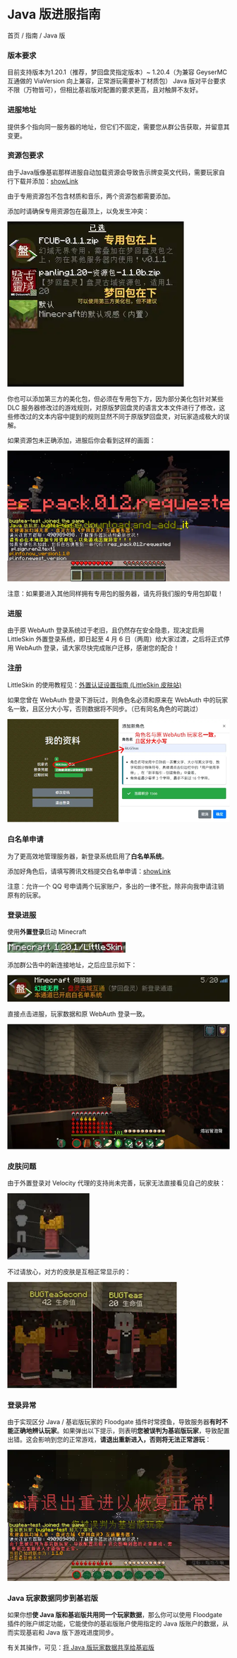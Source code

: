 # Java 版进服指南
首页 / 指南 / Java 版

### 版本要求
目前支持版本为1.20.1（推荐，梦回盘灵指定版本）~ 1.20.4（为兼容 GeyserMC 互通做的 ViaVersion 向上兼容，正常游玩需要补丁材质包）
Java 版对平台要求不限（万物皆可），但相比基岩版对配置的要求更高，且对触屏不友好。

### 进服地址
提供多个指向同一服务器的地址，但它们不固定，需要您从群公告获取，并留意其变更。

### 资源包要求
由于Java版像基岩那样进服自动加载资源会导致告示牌变英文代码，需要玩家自行下载并添加：[showLink](https://www.123pan.com/s/0nHvjv-uyqHh.html)

由于专用资源包不包含材质和音乐，两个资源包都需要添加。

添加时请确保专用资源包在最顶上，以免发生冲突：

![资源包加载顺序](./java/res-pack-order.webp)

你也可以添加第三方的美化包，但必须在专用包下方，因为部分美化包针对某些 DLC 服务器修改过的游戏规则，对原版梦回盘灵的语言文本文件进行了修改，这些修改过的文本内容中提到的规则显然不同于原版梦回盘灵，对玩家造成极大的误解。

如果资源包未正确添加，进服后你会看到这样的画面：

![资源包未正确添加](./java/no-resource-pack.webp)

注意：如果要进入其他同样拥有专用包的服务器，请先将我们服的专用包卸载！

### 进服
由于原 WebAuth 登录系统过于老旧，且仍然存在安全隐患，现决定启用 LittleSkin 外置登录系统，即日起至 4 月 6 日（两周）给大家过渡，之后将正式停用 WebAuth 登录，请大家尽快完成账户迁移，感谢您的配合！

### 注册
LittleSkin 的使用教程见：[外置认证设置指南 (LittleSkin 皮肤站)](?article=1919810/MCGuide/skinSite/littleskin.js)

如果您曾在 WebAuth 登录下游玩过，则角色名必须和原来在 WebAuth 中的玩家名一致，且区分大小写，否则数据将不同步。（已有同名角色的可跳过）

![示例图](./java/move-account/name.webp)

### 白名单申请
为了更高效地管理服务器，新登录系统启用了**白名单系统**。

添加好角色后，请填写腾讯文档提交白名单申请：[showLink](https://docs.qq.com/form/page/DR0JIYnh5Ykt6ZG9V)

注意：允许一个 QQ 号申请两个玩家账户，多出的一律不批，除非向我申请注销原有的玩家。

### 登录进服
使用**外置登录**启动 Minecraft

![使用外置登录后的左下角信息](./java/move-account/statu.webp)

添加群公告中的新连接地址，之后应显示如下：

![服务器MOTD](./java/move-account/motd.webp)

直接点击进服，玩家数据和原 WebAuth 登录一致。

![进入](./java/move-account/into.webp)

### 皮肤问题
由于外置登录对 Velocity 代理的支持尚未完善，玩家无法直接看见自己的皮肤：

![自己皮肤不可见](./java/move-account/self-skin.webp)

不过请放心，对方的皮肤是互相正常显示的：

![对方皮肤可见](./java/move-account/another-skin.webp)
<!--当玩家直接连接服务器时，会返回以下错误：

![需要通过登录插件](./java/JERefused.webp)

这是因为Java版登录通道虽然使用离线账户系统，但出于安全性考虑，我为其部署了依靠网页进行验证的 WebAuth 登录插件，此时我们需要在指定的网页中完成登录操作。首先打开链接 [showLink](http://fcub-login.eo.mk/) 进入登录页面：

![网页登录界面](./java/JELogin1.webp)

如果未进行注册，需要您进行注册，点击下方的“没有账号，去注册”进入注册界面：

![进入注册界面](./java/JELogin2.webp)

此处的“账号/玩家名”最短长度为4位，**只能包含数字、大小写英文、下划线、英文横杠**。将密码设置完毕后点击“立即注册”即可完成注册，之后会回到登录界面，输入刚才注册的账号和密码：

![登录](./java/JELogin3.webp)

点击“立即登录”，进入账户资料界面。这里的玩家名默认是注册时的账号，可以修改但需慎重，修改后原来的玩家数据会被释放，可被他人占用，而您也将因为新建玩家数据而回到新人广场重新开始（改回去即可恢复）

“登录凭据”只能查看一次，之后需通过点击旁边的“刷新”将其重置后才能查看，之后原来的凭据将失效。在超出下方的“过期时间”后凭据会自动刷新重置，需要你回到网站重新获取。

![获取凭据](./java/JELogin4.webp)

在启动器上使用凭据作为名称，新建一个离线账户。这里以 HMCL 为例：

![使用凭据新建离线账户](./java/JELogin5.webp)

使用该离线账户启动游戏，之后方可进入服务器：

![进入服务器](./java/finish.webp)

在凭证过期前，你可以直接使用凭证登录服务器，而无需打开网页。-->

### 登录异常
由于实现区分 Java / 基岩版玩家的 Floodgate 插件时常摸鱼，导致服务器**有时不能正确地辨认玩家**。如果弹出以下提示，则表明**您被误判为基岩版玩家**，导致配置出错。这会影响到您的正常游戏，**请退出重新进入，否则将无法正常游玩**：

![登录错误](./java/error.webp)

### Java 玩家数据同步到基岩版
如果你想**使 Java 版和基岩版共用同一个玩家数据**，那么你可以使用 Floodgate 插件的账户绑定功能，它能使你的基岩版账户使用指定的 Java 版账户的数据，从而实现基岩和 Java 版下游戏进度同步。

有关其操作，可见：[将 Java 版玩家数据共享给基岩版](./linkaccount.md)
